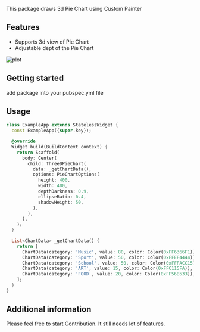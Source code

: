 <!--
This README describes the package. If you publish this package to pub.dev,
this README's contents appear on the landing page for your package.

For information about how to write a good package README, see the guide for
[writing package pages](https://dart.dev/tools/pub/writing-package-pages).

For general information about developing packages, see the Dart guide for
[creating packages](https://dart.dev/guides/libraries/create-packages)
and the Flutter guide for
[developing packages and plugins](https://flutter.dev/to/develop-packages).
-->

This package draws 3d Pie Chart using Custom Painter 

## Features

 - Supports 3d view of Pie Chart
 - Adjustable dept of the Pie Chart 

![plot](/Users/mehrozezaid/pie_chart_3d/simulator_screenshot.png)

## Getting started

add package into your pubspec.yml file

## Usage


```dart
class ExampleApp extends StatelessWidget {
  const ExampleApp({super.key});

  @override
  Widget build(BuildContext context) {
    return Scaffold(
      body: Center(
        child: ThreeDPieChart(
          data: _getChartData(),
          options: PieChartOptions(
            height: 400,
            width: 400,
            depthDarkness: 0.9,
            ellipseRatio: 0.4,
            shadowHeight: 50,
          ),
        ),
      ),
    );
  }

  List<ChartData> _getChartData() {
    return [
      ChartData(category: 'Music', value: 80, color: Color(0xFF6366F1)),
      ChartData(category: 'Sport', value: 50, color: Color(0xFFEF4444)),
      ChartData(category: 'School', value: 50, color: Color(0xFFFACC15)),
      ChartData(category: 'ART', value: 15, color: Color(0xFFC115FA)),
      ChartData(category: 'FOOD', value: 20, color: Color(0xFF56B533)),
    ];
  }
}
```

## Additional information

Please feel free to start Contribution. It still needs lot of features.

